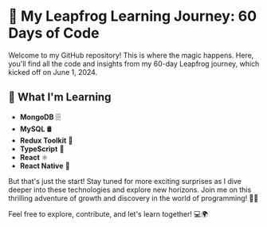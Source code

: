 # 🚀 My Leapfrog Learning Journey: 60 Days of Code

Welcome to my GitHub repository! This is where the magic happens. Here, you'll find all the code and insights from my 60-day Leapfrog journey, which kicked off on June 1, 2024.

## 🌟 What I'm Learning
- **MongoDB** 🗄️
- **MySQL** 🛢️
- **Redux Toolkit** 🔧
- **TypeScript** 📘
- **React** ⚛️
- **React Native** 📱

But that's just the start! Stay tuned for more exciting surprises as I dive deeper into these technologies and explore new horizons. Join me on this thrilling adventure of growth and discovery in the world of programming! 🚀✨

Feel free to explore, contribute, and let's learn together! 💻🌍
